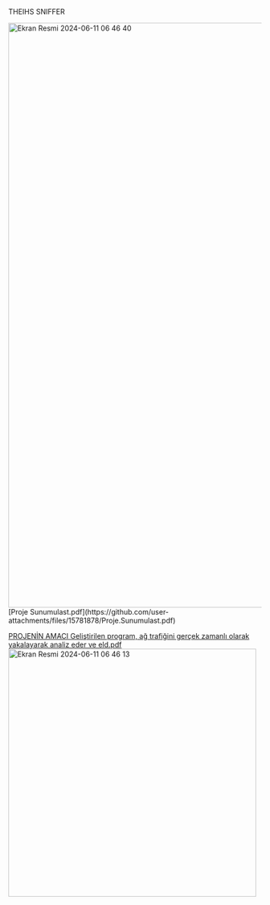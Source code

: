 THEIHS SNIFFER

<img width="1163" alt="Ekran Resmi 2024-06-11 06 46 40" src="https://github.com/hasankilic0663/THEIHS_Sniffer-Neo4j/assets/101570706/4d05e8e5-0252-49b8-bcc6-e7a9a142dbed">
[Proje Sunumulast.pdf](https://github.com/user-attachments/files/15781878/Proje.Sunumulast.pdf)


[PROJENİN AMACI Geliştirilen program, ağ trafiğini gerçek zamanlı olarak yakalayarak analiz eder ve eld.pdf](https://github.com/user-attachments/files/15781883/PROJENIN.AMACI.Gelistirilen.program.ag.trafigini.gercek.zamanli.olarak.yakalayarak.analiz.eder.ve.eld.pdf)
<img width="493" alt="Ekran Resmi 2024-06-11 06 46 13" src="https://github.com/hasankilic0663/THEIHS_Sniffer-Neo4j/assets/101570706/479c7c65-0aa6-4506-8ad3-6e98ae0b7a60">

